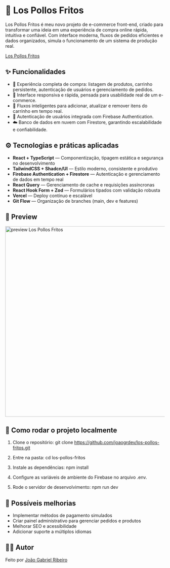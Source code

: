 # 🍗 Los Pollos Fritos

Los Pollos Fritos é meu novo projeto de e-commerce front-end, criado para transformar uma ideia em uma experiência de compra online rápida, intuitiva e confiável.
Com interface moderna, fluxos de pedidos eficientes e dados organizados, simula o funcionamento de um sistema de produção real.

<a href="https://los-pollos-fritos.vercel.app" target="_blank">Los Pollos Fritos</a>

## ✨ Funcionalidades

- 🛒 Experiência completa de compra: listagem de produtos, carrinho persistente, autenticação de usuários e gerenciamento de pedidos.
- 📱 Interface responsiva e rápida, pensada para usabilidade real de um e-commerce.
- 🔄 Fluxos inteligentes para adicionar, atualizar e remover itens do carrinho em tempo real.
- 🔐 Autenticação de usuários integrada com Firebase Authentication.
- ☁️ Banco de dados em nuvem com Firestore, garantindo escalabilidade e confiabilidade.

## ⚙️ Tecnologias e práticas aplicadas

- **React + TypeScript** — Componentização, tipagem estática e segurança no desenvolvimento
- **TailwindCSS + Shadcn/UI** — Estilo moderno, consistente e produtivo
- **Firebase Authentication + Firestore** — Autenticação e gerenciamento de dados em tempo real
- **React Query** — Gerenciamento de cache e requisições assíncronas
- **React Hook Form + Zod** — Formulários tipados com validação robusta
- **Vercel** — Deploy contínuo e escalável
- **Git Flow** — Organização de branches (main, dev e features)

## 📸 Preview

<img src="https://media.licdn.com/dms/image/v2/D4E2DAQED53zEvYIT4Q/profile-treasury-image-shrink_1280_1280/B4EZl8NcHqIwAU-/0/1758725524818?e=1760068800&v=beta&t=htxjCSKxekfSkvy0PiMQIB_Qrbwtde3zVfFYtRUdrtM" alt="preview Los Pollos Fritos" style="width: 600px; ">

## 🚀 Como rodar o projeto localmente

1. Clone o repositório:
git clone https://github.com/joaogrdev/los-pollos-fritos.git

2. Entre na pasta:
cd los-pollos-fritos

3. Instale as dependências:
npm install

4. Configure as variáveis de ambiente do Firebase no arquivo .env.

5. Rode o servidor de desenvolvimento:
npm run dev

## 📌 Possíveis melhorias

- Implementar métodos de pagamento simulados
- Criar painel administrativo para gerenciar pedidos e produtos
- Melhorar SEO e acessibilidade
- Adicionar suporte a múltiplos idiomas

## 🧑‍💻 Autor
Feito por <a href='https://www.linkedin.com/in/joaogrs/' target='_blank'>João Gabriel Ribeiro</a>
